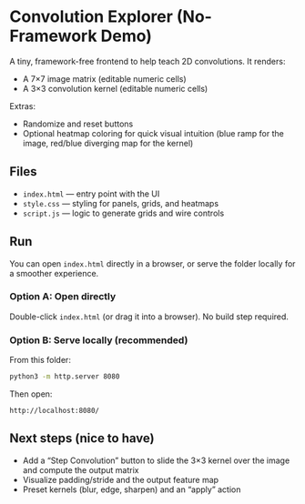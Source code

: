 # Convolution Explorer (No-Framework Demo)

A tiny, framework-free frontend to help teach 2D convolutions. It renders:

- A 7×7 image matrix (editable numeric cells)
- A 3×3 convolution kernel (editable numeric cells)

Extras:
- Randomize and reset buttons
- Optional heatmap coloring for quick visual intuition (blue ramp for the image, red/blue diverging map for the kernel)

## Files

- `index.html` — entry point with the UI
- `style.css` — styling for panels, grids, and heatmaps
- `script.js` — logic to generate grids and wire controls

## Run

You can open `index.html` directly in a browser, or serve the folder locally for a smoother experience.

### Option A: Open directly
Double-click `index.html` (or drag it into a browser). No build step required.

### Option B: Serve locally (recommended)
From this folder:

```bash
python3 -m http.server 8080
```

Then open:

```
http://localhost:8080/
```

## Next steps (nice to have)

- Add a “Step Convolution” button to slide the 3×3 kernel over the image and compute the output matrix
- Visualize padding/stride and the output feature map
- Preset kernels (blur, edge, sharpen) and an “apply” action